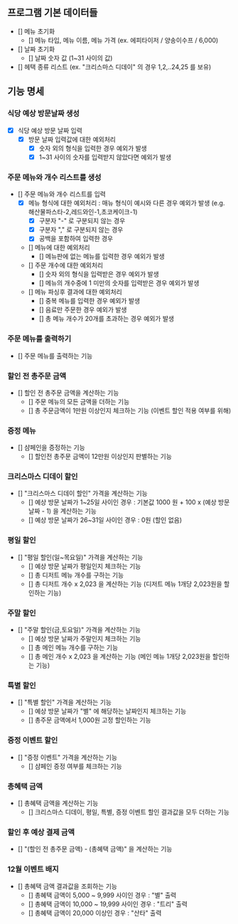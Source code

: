 
## 프로그램 기본 데이터들
- [] 메뉴 초기화
    - [] 메뉴 타입, 메뉴 이름, 메뉴 가격 (ex. 에피타이저 / 양송이수프 / 6,000)
- [] 날짜 초기화
    - [] 날짜 숫자 값 (1~31 사이의 값)
- [] 헤택 종류 리스트 (ex. "크리스마스 디데이" 의 경우 1,2,..24,25 를 보유)

## 기능 명세

### 식당 예상 방문날짜 생성

- [X] 식당 예상 방문 날짜 입력
    - [X] 방문 날짜 입력값에 대한 예외처리
        - [X] 숫자 외의 형식을 입력한 경우 예외가 발생
        - [X] 1~31 사이의 숫자를 입력받지 않았다면 예외가 발생

### 주문 메뉴와 개수 리스트를 생성

- [] 주문 메뉴와 개수 리스트를 입력
    - [X] 메뉴 형식에 대한 예외처리 : 매뉴 형식이 예시와 다른 경우 예외가 발생 (e.g. 해산물파스타-2,레드와인-1,초코케이크-1)
        - [X] 구분자 "-" 로 구분되지 않는 경우
        - [X] 구분자 "," 로 구분되지 않는 경우
        - [X] 공백을 포함하여 입력한 경우
    - [] 메뉴에 대한 예외처리
        - [] 메뉴판에 없는 메뉴를 입력한 경우 예외가 발생
    - [] 주문 개수에 대한 예외처리
        - [] 숫자 외의 형식을 입력받은 경우 예외가 발생
        - [] 메뉴의 개수중에 1 미만의 숫자를 입력받은 경우 예외가 발생
    - [] 메뉴 파싱후 결과에 대한 예외처리
        - [] 중복 메뉴를 입력한 경우 예외가 발생
        - [] 음료만 주문한 경우 예외가 발생
        - [] 총 메뉴 개수가 20개를 초과하는 경우 예외가 발생


### 주문 메뉴를 출력하기
- [] 주문 메뉴를 출력하는 기능


### 할인 전 총주문 금액
- [] 할인 전 총주문 금액을 계산하는 기능
    - [] 주문 메뉴의 모든 금액을 더하는 기능
    - [] 총 주문금액이 1만원 이상인지 체크하는 기능 (이벤트 할인 적용 여부를 위해)


### 증정 메뉴
- [] 샴페인을 증정하는 기능
    - [] 할인전 총주문 금액이 12만원 이상인지 판별하는 기능


### 크리스마스 디데이 할인
- [] "크리스마스 디데이 할인" 가격을 계산하는 기능
    - [] 예상 방문 날짜가 1~25일 사이인 경우 : 기본값 1000 원 + 100 x (예상 방문 날짜 - 1) 을 계산하는 기능
    - [] 예상 방문 날짜가 26~31일 사이인 경우 : 0원 (할인 없음)


### 평일 할인
- [] "평일 할인(일~목요일)" 가격을 계산하는 기능
    - [] 예상 방문 날짜가 평일인지 체크하는 기능
    - [] 총 디저트 메뉴 개수를 구하는 기능
    - [] 총 디저트 개수 x 2,023 을 계산하는 기능 (디저트 메뉴 1개당 2,023원을 할인하는 기능)


### 주말 할인
- [] "주말 할인(금,토요일)" 가격을 계산하는 기능
    - [] 예상 방문 날짜가 주말인지 체크하는 기능
    - [] 총 메인 메뉴 개수를 구하는 기능
    - [] 총 메인 개수 x 2,023 을 계산하는 기능 (메인 메뉴 1개당 2,023원을 할인하는 기능)


### 특별 할인
- [] "특별 할인" 가격을 계산하는 기능
    - [] 예상 방문 날짜가 "별" 에 해당하는 날짜인지 체크하는 기능
    - [] 총주문 금액에서 1,000원 고정 할인하는 기능


### 증정 이벤트 할인
- [] "증정 이벤트" 가격을 계산하는 기능
    - [] 샴페인 증정 여부를 체크하는 기능


### 총혜택 금액
- [] 총혜택 금액을 계산하는 기능
    - [] 크리스마스 디데이, 평일, 특별, 증정 이벤트 할인 결과값을 모두 더하는 기능


### 할인 후 예상 결제 금액
- [] "(할인 전 총주문 금액) - (총혜택 금액)" 을 계산하는 기능


### 12월 이벤트 배지
- [] 총혜택 금액 결과값을 조회하는 기능
    - [] 총혜택 금액이 5,000 ~ 9,999 사이인 경우 : "별" 출력
    - [] 총혜택 금액이 10,000 ~ 19,999 사이인 경우 : "트리" 출력
    - [] 총혜택 금액이 20,000 이상인 경우 : "산타" 출력